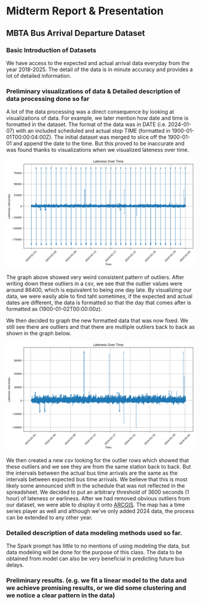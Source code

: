 # Midterm Report & Presentation

## MBTA Bus Arrival Departure Dataset

### Basic Introduction of Datasets

We have access to the expected and actual arrival data everyday from the year 2018-2025. The detail of the data is in minute accuracy and provides a lot of detailed information.

### Preliminary visualizations of data & Detailed description of data processing done so far

A lot of the data processing was a direct consequence by looking at visualizations of data. For example, we later mention how date and time is formatted in the dataset. The format of the data was in DATE (i.e. 2024-01-07) with an included scheduled and actual stop TIME (formatted in 1900-01-01T00:00:04:00Z). The initial dataset was merged to slice off the 1900-01-01 and append the date to the time. But this proved to be inaccurate and was found thanks to visualizations when we visualized lateness over time.

![Lateness Over Time V1](lateness_over_time_v1.png)

The graph above showed very weird consistent pattern of outliers. After writing down these outliers in a csv, we see that the outlier values were around 86400, which is equivalent to being one day late. By visualizing our data, we were easily able to find taht sometimes, if the expected and actual dates are different, the data is formatted so that the day that comes after is formatted as (1900-01-02T00:00:00z).

We then decided to graph the new formatted data that was now fixed. We still see there are outliers and that there are mutliple outliers back to back as shown in the graph below.

![Lateness Over Time Graph](lateness_over_time_v2.png)

We then created a new csv looking for the outlier rows which showed that these outliers and we see they are from the same station back to back. But the intervals between the actual bus time arrivals are the same as the intervals between expected bus time arrivals. We believe that this is most likely some announced shift in the schedule that was not reflected in the spreadsheet. We decided to put an arbitrary threshold of 3600 seconds (1 hour) of lateness or earliness. After we had removed obvious outliers from our dataset, we were able to display it onto [ARCGIS](https://bucas.maps.arcgis.com/apps/mapviewer/index.html?webmap=9f60b58427e94c3991bba8cbce9f61ff). The map has a time series player as well and although we've only added 2024 data, the process can be extended to any other year.

### Detailed description of data modeling methods used so far.

The Spark prompt has little to no mentions of using modeling the data, but data modeling will be done for the purpose of this class. The data to be obtained from model can also be very beneficial in predicting future bus delays.

### Preliminary results. (e.g. we fit a linear model to the data and we achieve promising results, or we did some clustering and we notice a clear pattern in the data)
